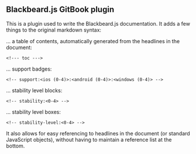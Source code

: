 ## Blackbeard.js GitBook plugin

This is a plugin used to write the Blackbeard.js documentation. It adds a few things to the original markdown syntax:


... a table of contents, automatically generated from the headlines in the document:
```
<!--- toc --->
```

... support badges:
```
<!-- support:<ios (0-4)>:<android (0-4)>:<windows (0-4)> -->
```

... stability level blocks:
```
<!-- stability:<0-4> -->
```

... stability level boxes:
```
<!-- stability-level:<0-4> -->
```

It also allows for easy referencing to headlines in the document (or standard JavaScript objects), without having to maintain a reference list at the bottom.
